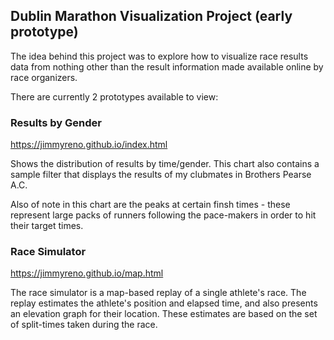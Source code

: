 ## Dublin Marathon Visualization Project (early prototype)

The idea behind this project was to explore how to visualize race results data from nothing other than the result information made available online by race organizers.

There are currently 2 prototypes available to view:

### Results by Gender

https://jimmyreno.github.io/index.html

Shows the distribution of results by time/gender. This chart also contains a sample filter that displays the results of my clubmates in Brothers Pearse A.C. 

Also of note in this chart are the peaks at certain finsh times - these represent large packs of runners following the pace-makers in order to hit their target times.

### Race Simulator

https://jimmyreno.github.io/map.html

The race simulator is a map-based replay of a single athlete's race. The replay estimates the athlete's position and elapsed time, and also presents an elevation graph for their location. These estimates are based on the set of split-times taken during the race.

